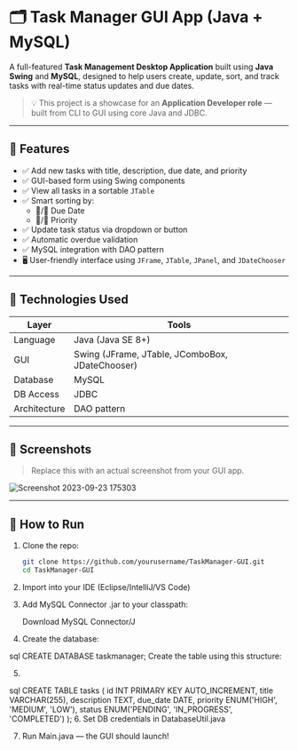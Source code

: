 # 🗂️ Task Manager GUI App (Java + MySQL)

A full-featured **Task Management Desktop Application** built using **Java Swing** and **MySQL**, designed to help users create, update, sort, and track tasks with real-time status updates and due dates.

> 💡 This project is a showcase for an **Application Developer role** — built from CLI to GUI using core Java and JDBC.

---

## 🚀 Features

- ✅ Add new tasks with title, description, due date, and priority
- ✅ GUI-based form using Swing components
- ✅ View all tasks in a sortable `JTable`
- ✅ Smart sorting by:
  - 🔼/🔽 Due Date
  - 🔼/🔽 Priority
- ✅ Update task status via dropdown or button
- ✅ Automatic overdue validation
- ✅ MySQL integration with DAO pattern
- 🖥️ User-friendly interface using `JFrame`, `JTable`, `JPanel`, and `JDateChooser`

---

## 🧠 Technologies Used

| Layer | Tools |
|-------|-------|
| Language | Java (Java SE 8+) |
| GUI | Swing (JFrame, JTable, JComboBox, JDateChooser) |
| Database | MySQL |
| DB Access | JDBC |
| Architecture | DAO pattern |

---

## 📸 Screenshots

> Replace this with an actual screenshot from your GUI app.

![Screenshot 2023-09-23 175303](https://github.com/user-attachments/assets/93864e6b-a626-4d29-a383-e08ebef320a2)


---

## 📂 How to Run

1. Clone the repo:
   ```bash
   git clone https://github.com/yourusername/TaskManager-GUI.git
   cd TaskManager-GUI

2. Import into your IDE (Eclipse/IntelliJ/VS Code)

3. Add MySQL Connector .jar to your classpath:

    Download MySQL Connector/J

4. Create the database:

sql
CREATE DATABASE taskmanager;
Create the table using this structure:

5. 
sql
CREATE TABLE tasks (
  id INT PRIMARY KEY AUTO_INCREMENT,
  title VARCHAR(255),
  description TEXT,
  due_date DATE,
  priority ENUM('HIGH', 'MEDIUM', 'LOW'),
  status ENUM('PENDING', 'IN_PROGRESS', 'COMPLETED')
);
6. Set DB credentials in DatabaseUtil.java

7. Run Main.java — the GUI should launch!
